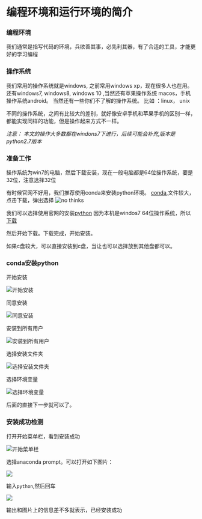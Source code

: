 # 编程环境和运行环境的简介

### 编程环境

我们通常是指写代码的环境，兵欲善其事，必先利其器，有了合适的工具，才能更好的学习编程

### 操作系统

我们常用的操作系统就是windows, 之前常用windows xp，现在很多人也在用。还有windows7, windows8,
windows 10 ,当然还有苹果操作系统 macos，手机操作系统android。 当然还有一些你们不了解的操作系统。
比如 ：linux， unix

不同的操作系统，之间有比较大的差别，就好像安卓手机和苹果手机的区别一样，都能实现同样的功能，但是操作起来方式不一样。

*注意： 本文的操作大多数都在windons7下进行，后续可能会补充,版本是python2.7版本*

### 准备工作

操作系统为win7的电脑，然后下载安装，现在一般电脑都是64位操作系统，要是32位，注意选择32位

有时候官网不好用，我们推荐使用conda来安装python环境。
[conda](https://www.anaconda.com/download/),文件较大，点击下载，弹出选择
![no thinks](http://tools.22too.com/static/upload/1505024182.jpg)

我们可以选择使用官网的安装[python](https://www.python.org/downloads/release/python-2713/)
因为本机是windos7 64位操作系统，所以[下载](https://www.python.org/ftp/python/2.7.13/python-2.7.13.amd64.msi)

然后开始下载。下载完成，开始安装。

如果c盘较大，可以直接安装到c盘，当让也可以选择放到其他盘都可以。

### conda安装python

开始安装

![开始安装](http://tools.22too.com/static/upload/1505026527.jpg)

同意安装

![同意安装](http://tools.22too.com/static/upload/1505026622.jpg)

安装到所有用户

![安装到所有用户](http://tools.22too.com/static/upload/1505026672.jpg)

选择安装文件夹

![选择安装文件夹](http://tools.22too.com/static/upload/1505026736.jpg)

选择环境变量

![选择环境变量](http://tools.22too.com/static/upload/1505026922.jpg)

后面的直接下一步就可以了。

### 安装成功检测

打开开始菜单栏，看到安装成功

![开始菜单栏](http://tools.22too.com/static/upload/1505025991.jpg)

选择anaconda prompt。可以打开如下图片：

![](http://tools.22too.com/static/upload/1505027342.jpg)

输入`python`,然后回车

![](http://tools.22too.com/static/upload/1505027616.jpg)

输出和图片上的信息差不多就表示，已经安装成功


